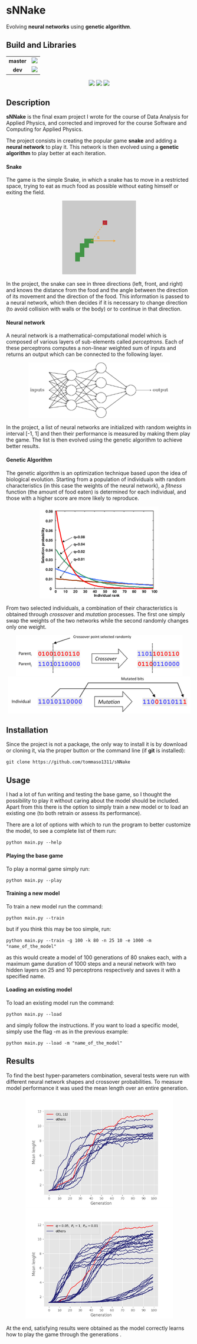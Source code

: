 # sNNake

Evolving **neural networks** using **genetic algorithm**.

## Build and Libraries

<div align="center">
<table>
<tr >
<td style="text-align:center"><b>master</td>
<td><img src="https://circleci.com/gh/tommaso1311/sNNake.svg?style=svg"/></td>
</tr>
<tr>
<td style="text-align:center"><b>dev</td>
<td><img src="https://circleci.com/gh/tommaso1311/sNNake/tree/dev.svg?style=svg"/></td>
</tr>
</table>
</div>

&NewLine;

<div align="center">
<img src="https://docs.pytest.org/en/latest/_static/pytest1.png" height=75/>
<img src="https://upload.wikimedia.org/wikipedia/commons/thumb/1/1a/NumPy_logo.svg/1280px-NumPy_logo.svg.png" height=75/>
<img src="https://upload.wikimedia.org/wikipedia/commons/a/a9/Pygame_logo.gif" height=75/>
</div>

## Description

**sNNake** is the final exam project I wrote for the course of Data Analysis for Applied Physics, and corrected and improved for the course Software and Computing for Applied Physics.

The project consists in creating the popular game **snake** and adding a **neural network** to play it. This network is then evolved using a **genetic algorithm** to play better at each iteration.

#### Snake

The game is the simple Snake, in which a snake has to move in a restricted space, trying to eat as much food as possible without eating himself or exiting the field.

<div align="center">
<img src=".imgs/ambient.png" height=200/>
</div>

 In the project, the snake can see in three directions (left, front, and right) and knows the distance from the food and the angle between the direction of its movement and the direction of the food. This information is passed to a neural network, which then decides if it is necessary to change direction (to avoid collision with walls or the body) or to continue in that direction.

#### Neural network

A neural network is a mathematical-computational model which is composed of various layers of sub-elements called _perceptrons_. Each of these perceptrons computes a non-linear weighted sum of inputs and returns an output which can be connected to the following layer.

<div align="center">
<img src=".imgs/ann.png" height=150/>
</div>

In the project, a list of neural networks are initialized with random weights in interval [-1, 1] and then their performance is measured by making them play the game. The list is then evolved using the genetic algorithm to achieve better results.

#### Genetic Algorithm

The genetic algorithm is an optimization technique based upon the idea of biological evolution. Starting from a population of individuals with random characteristics (in this case the weights of the neural network), a _fitness_ function (the amount of food eaten) is determined for each individual, and those with a higher score are more likely to reproduce.

<div align="center">
<img src=".imgs/selection.png" height=250/>
</div>

From two selected individuals, a combination of their characteristics is obtained through _crossover_ and _mutation_ processes. The first  one simply swap the weights of the two networks while the second randomly changes only one weight.

<div align="center">
<img src=".imgs/crossover.png" height=110/>
<img src=".imgs/mutation.png" height=100/>
</div>

## Installation
Since the project is not a package, the only way to install it is by download or cloning it, via the proper button or the command line (if **git** is installed):

	git clone https://github.com/tommaso1311/sNNake
	
## Usage

I had a lot of fun writing and testing the base game, so I thought the possibility to play it without caring about the model should be included. Apart from this there is the option to simply train a new model or to load an existing one (to both retrain or assess its performance).

There are a lot of options with which to run the program to better customize the model, to see a complete list of them run:

	python main.py --help

#### Playing the base game

To play a normal game simply run:

	python main.py --play
	
#### Training a new model

To train a new model run the command:

	python main.py --train
	
but if you think this may be too simple, run:

	python main.py --train -g 100 -k 80 -n 25 10 -e 1000 -m "name_of_the_model"
	
as this would create a model of 100 generations of 80 snakes each, with a maximum game duration of 1000 steps and a neural network with two hidden layers on 25 and 10 perceptrons respectively and saves it with a specified name.

#### Loading an existing model

To load an existing model run the command:

	python main.py --load

and simply follow the instructions.
If you want to load a specific model, simply use the flag -m as in the previous example:

	python main.py --load -m "name_of_the_model"
	
## Results

To find the best hyper-parameters combination, several tests were run with different neural network shapes and crossover probabilities. To measure model performance it was used the mean length over an entire generation.

<div align="center">
<img src=".imgs/meansnn.png" height=300/>
<img src=".imgs/meansga.png" height=300/>
</div>

 At the end, satisfying results were obtained as the model correctly learns how to play the game through the generations .